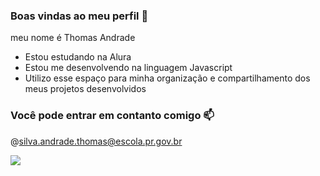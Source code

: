   ### Boas vindas ao meu perfil 🖤

  meu nome é Thomas Andrade 

- Estou estudando na Alura
- Estou me desenvolvendo na linguagem Javascript
- Utilizo esse espaço para minha organização e compartilhamento dos meus projetos desenvolvidos

### Você pode entrar em contanto comigo 📫

@silva.andrade.thomas@escola.pr.gov.br

![](https://media.tenor.com/VBExRKbUPE8AAAAM/basketball-grandma.gif)
